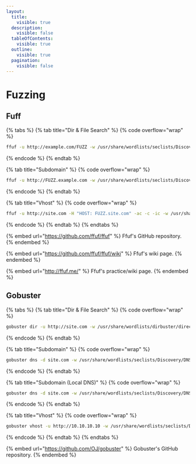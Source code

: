 ```yaml
---
layout:
  title:
    visible: true
  description:
    visible: false
  tableOfContents:
    visible: true
  outline:
    visible: true
  pagination:
    visible: false
---
```


# Fuzzing

## Fuff

{% tabs %}
{% tab title="Dir & File Search" %}
{% code overflow="wrap" %}
```bash
ffuf -u http://example.com/FUZZ -w /usr/share/wordlists/seclists/Discovery/Web-Content/directory-list-2.3-medium.txt -recursion -recursion-depth 1 -e .aspx,.html,.php,.txt,.jsp -c -ac -ic -v
```
{% endcode %}
{% endtab %}

{% tab title="Subdomain" %}
{% code overflow="wrap" %}
```bash
ffuf -u http://FUZZ.example.com -w /usr/share/wordlists/seclists/Discovery/DNS/subdomains-top1million-20000.txt -ac -c -ic
```
{% endcode %}
{% endtab %}

{% tab title="Vhost" %}
{% code overflow="wrap" %}
```bash
ffuf -u http://site.com -H "HOST: FUZZ.site.com" -ac -c -ic -w /usr/share/wordlists/seclists/Discovery/DNS/namelist.txt
```
{% endcode %}
{% endtab %}
{% endtabs %}

{% embed url="https://github.com/ffuf/ffuf" %}
Ffuf's GitHub repository.
{% endembed %}

{% embed url="https://github.com/ffuf/ffuf/wiki" %}
Ffuf's wiki page.
{% endembed %}

{% embed url="http://ffuf.me/" %}
Ffuf's practice/wiki page.
{% endembed %}

## Gobuster

{% tabs %}
{% tab title="Dir & File Search" %}
{% code overflow="wrap" %}
```bash
gobuster dir -u http://site.com -w /usr/share/wordlists/dirbuster/directory-list-2.3-medium.txt -x .aspx,.html,.php,.txt,.jsp
```
{% endcode %}
{% endtab %}

{% tab title="Subdomain" %}
{% code overflow="wrap" %}
```bash
gobuster dns -d site.com -w /usr/share/wordlists/seclists/Discovery/DNS/subdomains-top1million-20000.txt -i
```
{% endcode %}
{% endtab %}

{% tab title="Subdomain (Local DNS)" %}
{% code overflow="wrap" %}
```bash
gobuster dns -d site.com -w /usr/share/wordlists/seclists/Discovery/DNS/subdomains-top1million-20000.txt -r 10.10.10.10:53 -i
```
{% endcode %}
{% endtab %}

{% tab title="Vhost" %}
{% code overflow="wrap" %}
```bash
gobuster vhost -u http://10.10.10.10 -w /usr/share/wordlists/seclists/Discovery/DNS/namelist.txt --append-domain
```
{% endcode %}
{% endtab %}
{% endtabs %}

{% embed url="https://github.com/OJ/gobuster" %}
Gobuster's GitHub repository.
{% endembed %}
